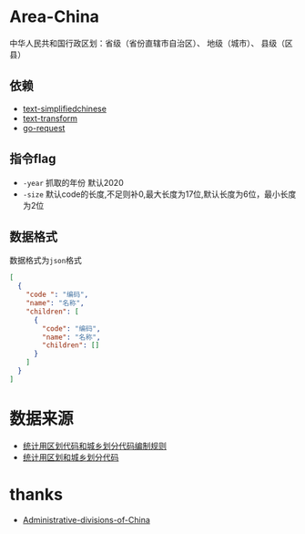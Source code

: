 # Area-China

中华人民共和国行政区划：省级（省份直辖市自治区）、 地级（城市）、 县级（区县）

## 依赖

+ [text-simplifiedchinese](https://golang.org/x/text)
+ [text-transform](https://golang.org/x/text)
+ [go-request](https://github.com/hb0730/go-request)

## 指令flag

* `-year` 抓取的年份 默认2020
* `-size` 默认code的长度,不足则补0,最大长度为17位,默认长度为6位，最小长度为2位

## 数据格式

数据格式为`json`格式

```json
[
  {
    "code ": "编码",
    "name": "名称",
    "children": [ 
      {
        "code": "编码",
        "name": "名称",
        "children": []
      }
    ]
  }
]
```

# 数据来源

+ [统计用区划代码和城乡划分代码编制规则](http://www.stats.gov.cn/tjsj/tjbz/200911/t20091125_8667.html)
+ [统计用区划和城乡划分代码](http://www.stats.gov.cn/tjsj/tjbz/tjyqhdmhcxhfdm/)

# thanks

* [Administrative-divisions-of-China](https://github.com/modood/Administrative-divisions-of-China)

